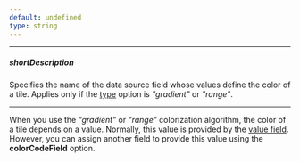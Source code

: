 ```yaml
---
default: undefined
type: string
---
```

---
##### shortDescription
Specifies the name of the data source field whose values define the color of a tile. Applies only if the [type](/api-reference/20%20Data%20Visualization%20Widgets/20%20dxTreeMap/1%20Configuration/colorizer/type.md '/Documentation/ApiReference/Data_Visualization_Widgets/dxTreeMap/Configuration/colorizer/#type') option is *"gradient"* or *"range"*.

---
When you use the *"gradient"* or *"range"* colorization algorithm, the color of a tile depends on a value. Normally, this value is provided by the [value field](/api-reference/20%20Data%20Visualization%20Widgets/20%20dxTreeMap/1%20Configuration/valueField.md '/Documentation/ApiReference/Data_Visualization_Widgets/dxTreeMap/Configuration/#valueField'). However, you can assign another field to provide this value using the **colorCodeField** option.